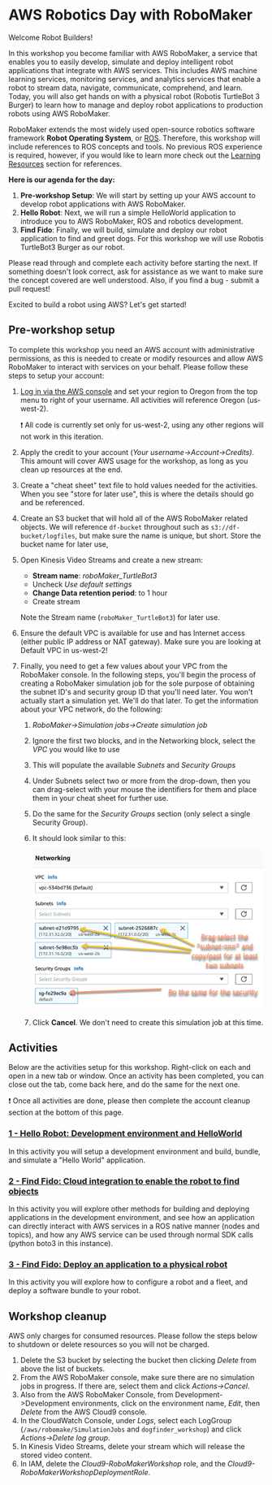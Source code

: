 # AWS Robotics Day with RoboMaker

Welcome Robot Builders! 

In this workshop you become familiar with AWS RoboMaker, a service that enables you to easily develop, simulate and deploy intelligent robot applications that integrate with AWS services. This includes AWS machine learning services, monitoring services, and analytics services that enable a robot to stream data, navigate, communicate, comprehend, and learn. Today, you will also get hands on with a physical robot (Robotis TurtleBot 3 Burger) to learn how to manage and deploy robot applications to production robots using AWS RoboMaker.

RoboMaker extends the most widely used open-source robotics software framework **Robot Operating System**, or [ROS](http://www.ros.org/). Therefore, this workshop will include references to ROS concepts and tools. No previous ROS experience is required, however, if you would like to learn more check out the [Learning Resources](learning_resources.md) section for references.

**Here is our agenda for the day:**

1. **Pre-workshop Setup**: We will start by setting up your AWS account to develop robot applications with AWS RoboMaker. 
2. **Hello Robot**: Next, we will run a simple HelloWorld application to introduce you to AWS RoboMaker, ROS and robotics development. 
3. **Find Fido**: Finally, we will build, simulate and deploy our robot application to find and greet dogs. For this workshop we will use Robotis TurtleBot3 Burger as our robot. 

Please read through and complete each activity before starting the next. If something doesn't look correct, ask for assistance as we want to make sure the concept covered are well understood. Also, if you find a bug - submit a pull request!

Excited to build a robot using AWS? Let's get started!

## Pre-workshop setup

To complete this workshop you need an AWS account with administrative permissions, as this is needed to create or modify resources and allow AWS RoboMaker to interact with services on your behalf. Please follow these steps to setup your account:

1. [Log in via the AWS console](https://console.aws.amazon.com/) and set your region to Oregon from the top menu to right of your username. All activities will reference Oregon (us-west-2). 

   :exclamation: All code is currently set only for us-west-2, using any other regions will not work in this iteration.

2. Apply the credit to your account (*Your username->Account->Credits)*. This amount will cover AWS usage for the workshop, as long as you clean up resources at the end.

3. Create a "cheat sheet" text file to hold values needed for the activities. When you see "store for later use", this is where the details should go and be referenced.

4. Create an S3 bucket that will hold all of the AWS RoboMaker related objects. We will reference `df-bucket` throughout such as `s3://df-bucket/logfiles`, but make sure the name is unique, but short. Store the bucket name for later use,

5. Open Kinesis Video Streams and create a new stream:

   * **Stream name**: *roboMaker_TurtleBot3*
   * Uncheck *Use default settings*
   * **Change Data retention period**: to 1 hour
   * Create stream

   Note the Stream name (`roboMaker_TurtleBot3`) for later use.

6. Ensure the default VPC is available for use and has Internet access (either public IP address or NAT gateway). Make sure you are looking at Default VPC in us-west-2!

7. Finally, you need to get a few values about your VPC from the RoboMaker console.  In the following steps, you'll begin the process of creating a RoboMaker simulation job for the sole purpose of obtaining the subnet ID's and security group ID that you'll need later.  You won't actually start a simulation yet.  We'll do that later.  To get the information about your VPC network, do the following:

   1. *RoboMaker->Simulation jobs->Create simulation job*

   2. Ignore the first two blocks, and in the Networking block, select the *VPC* you would like to use

   3. This will populate the available *Subnets* and *Security Groups*

   4. Under Subnets select two or more from the drop-down, then you can drag-select with your mouse the identifiers for them and place them in your cheat sheet for further use.

   5. Do the same for the *Security Groups* section (only select a single Security Group).

   6. It should look similar to this:

      ![1_select_subnets](img/1_select_subnets.png)
      
   7.  Click **Cancel**.  We don't need to create this simulation job at this time.      

## Activities

Below are the activities setup for this workshop. Right-click on each and open in a new tab or window. Once an activity has been completed, you can close out the tab, come back here, and do the same for the next one.

:exclamation: Once all activities are done, please then complete the account cleanup section at the bottom of this page.

### [1 - Hello Robot: Development environment and HelloWorld](./1_dev_hello.md)

In this activity you will setup a development environment and build, bundle, and simulate a "Hello World" application.

### [2 - Find Fido: Cloud integration to enable the robot to find objects](./2_dog_finder.md) 

In this activity you will explore other methods for building and deploying applications in the development environment, and see how an application can directly interact with AWS services in a ROS native manner (nodes and topics), and how any AWS service can be used through normal SDK calls (python boto3 in this instance).

### [3 - Find Fido: Deploy an application to a physical robot](./3_deployment.md) 

In this activity you will explore how to configure a robot and a fleet, and deploy a software bundle to your robot.


## Workshop cleanup

AWS only charges for consumed resources. Please follow the steps below to shutdown or delete resources so you will not be charged.

1. Delete the S3 bucket by selecting the bucket then clicking *Delete* from above the list of buckets.
2. From the AWS RoboMaker console, make sure there are no simulation jobs in progress. If there are, select them and click *Actions->Cancel*.
3. Also from the AWS RoboMaker Console, from Development->Development environments, click on the environment name, *Edit*, then *Delete* from the AWS Cloud9 console.
4. In the CloudWatch Console, under *Logs*, select each LogGroup (`/aws/robomake/SimulationJobs` and `dogfinder_workshop`) and click *Actions->Delete log group*.
5. In Kinesis Video Streams, delete your stream which will release the stored video content.
6. In IAM, delete the *Cloud9-RoboMakerWorkshop* role, and the *Cloud9-RoboMakerWorkshopDeploymentRole*. 
